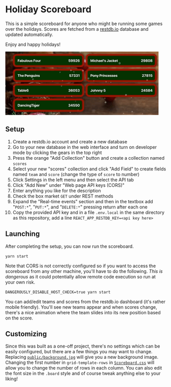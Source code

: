 # Holiday Scoreboard

This is a simple scoreboard for anyone who might be running some games over the holidays.
Scores are fetched from a [restdb.io](https://restdb.io/) database and updated automatically.

Enjoy and happy holidays!

![Scoreboard demo animation](scoreboard.gif)

## Setup

1. Create a restdb.io account and create a new database
2. Go to your new database in the web interface and turn on developer mode by clicking the gears in the top right
3. Press the orange "Add Collection" button and create a collection named `scores`
4. Select your new "scores" collection and click "Add Field" to create fields named `team` and `score` (change the type of `score` to number)
5. Click Settings in the left menu and then select the API tab
6. Click "Add New" under "Web page API keys (CORS)"
7. Enter anything you like for the description
8. Check the box market `GET` under REST methods
9. Expand the "Real-time events" section and then in the textbox add "`POST:*`", "`PUT:*`", and "`DELETE:*`" pressing return after each one
10. Copy the provided API key and in a file `.env.local` in the same directory as this repository, add a line `REACT_APP_RESTDB_KEY=<api key here>`

## Launching

After completing the setup, you can now run the scoreboard.

    yarn start

Note that CORS is not correctly configured so if you want to access the scoreboard from any other machine, you'll have to do the following.
*This is dangerous* as it could potentially allow remote code execution so run at your own risk.

    DANGEROUSLY_DISABLE_HOST_CHECK=true yarn start

You can add/edit teams and scores from the restdb.io dashboard (it's rather mobile friendly).
You'll see new teams appear and when scores change, there's a nice animation where the team slides into its new position based on the score.

## Customizing

Since this was built as a one-off project, there's no settings which can be easily configured, but there are a few things you may want to change.
Replacing [`public/background.jpg`](public/background.jpg) will give you a new background image.
Changing the first number in `grid-template-rows` in [`Scoreboard.css`](src/Scoreboard.css) will allow you to change the number of rows in each column.
You can also edit the font size in the `.board` style and of course tweak anything else to your liking!
